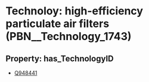 # Technoloy: __high-efficiency particulate air filters__ (PBN__Technology_1743)

## Property: has_TechnologyID

* [Q948441](Q948441)

